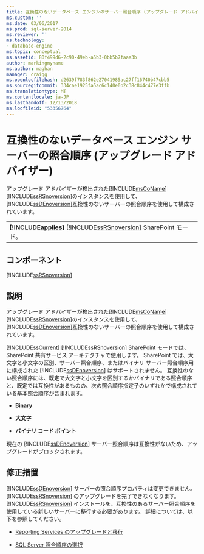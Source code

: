```yaml
---
title: 互換性のないデータベース エンジンのサーバー照合順序 (アップグレード アドバイザー) |Microsoft Docs
ms.custom: ''
ms.date: 03/06/2017
ms.prod: sql-server-2014
ms.reviewer: ''
ms.technology:
- database-engine
ms.topic: conceptual
ms.assetid: 80f499d6-2c90-49eb-a5b3-0bb5b7faaa3b
author: markingmyname
ms.author: maghan
manager: craigg
ms.openlocfilehash: d2639f783f862e27041985ac27ff16740b47cbb5
ms.sourcegitcommit: 334cae1925fa5ac6c140e0b2c38c844c477e3ffb
ms.translationtype: MT
ms.contentlocale: ja-JP
ms.lasthandoff: 12/13/2018
ms.locfileid: "53356764"
---
```

# <a name="incompatible-database-engine-server-collation-upgrade-advisor"></a>互換性のないデータベース エンジン サーバーの照合順序 (アップグレード アドバイザー)
  アップグレード アドバイザーが検出された[!INCLUDE[msCoName](../../includes/msconame-md.md)][!INCLUDE[ssRSnoversion](../../includes/ssrsnoversion-md.md)]のインスタンスを使用して、[!INCLUDE[ssDEnoversion](../../includes/ssdenoversion-md.md)]互換性のないサーバーの照合順序を使用して構成されています。  
  
||  
|-|  
|**[!INCLUDE[applies](../../includes/applies-md.md)]**  [!INCLUDE[ssRSnoversion](../../includes/ssrsnoversion-md.md)] SharePoint モード。|  
  
## <a name="component"></a>コンポーネント  
 [!INCLUDE[ssRSnoversion](../../includes/ssrsnoversion-md.md)]  
  
## <a name="description"></a>説明  
 アップグレード アドバイザーが検出された[!INCLUDE[msCoName](../../includes/msconame-md.md)][!INCLUDE[ssRSnoversion](../../includes/ssrsnoversion-md.md)]のインスタンスを使用して、[!INCLUDE[ssDEnoversion](../../includes/ssdenoversion-md.md)]互換性のないサーバーの照合順序を使用して構成されています。  
  
 [!INCLUDE[ssCurrent](../../includes/sscurrent-md.md)] [!INCLUDE[ssRSnoversion](../../includes/ssrsnoversion-md.md)] SharePoint モードでは、SharePoint 共有サービス アーキテクチャで使用します。 SharePoint では、大文字と小文字の区別、サーバー照合順序、またはバイナリ サーバー照合順序用に構成された [!INCLUDE[ssDEnoversion](../../includes/ssdenoversion-md.md)] はサポートされません。 互換性のない照合順序には、既定で大文字と小文字を区別するかバイナリである照合順序と、既定では互換性があるものの、次の照合順序指定子のいずれかで構成されている基本照合順序が含まれます。  
  
-   **Binary**  
  
-   **大文字**  
  
-   **バイナリ コード ポイント**  
  
 現在の [!INCLUDE[ssDEnoversion](../../includes/ssdenoversion-md.md)] サーバー照合順序は互換性がないため、アップグレードがブロックされます。  
  
## <a name="corrective-action"></a>修正措置  
 [!INCLUDE[ssDEnoversion](../../includes/ssdenoversion-md.md)] サーバーの照合順序プロパティは変更できません。 [!INCLUDE[ssRSnoversion](../../includes/ssrsnoversion-md.md)] のアップグレードを完了できなくなります。 [!INCLUDE[ssRSnoversion](../../includes/ssrsnoversion-md.md)] インストールを、互換性のあるサーバー照合順序を使用している新しいサーバーに移行する必要があります。 詳細については、以下を参照してください。  
  
-   [Reporting Services のアップグレードと移行](https://go.microsoft.com/fwlink/?LinkId=233227)  
  
-   [SQL Server 照合順序の選択](https://go.microsoft.com/fwlink/?LinkId=233226)  
  
  
